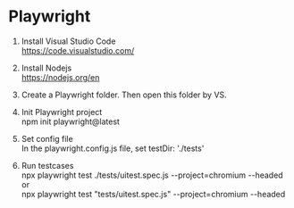 # Playwright

1. Install Visual Studio Code  
   https://code.visualstudio.com/

2. Install Nodejs  
   https://nodejs.org/en

3. Create a Playwright folder. Then open this folder by VS.

4. Init Playwright project  
   npm init playwright@latest
   
5. Set config file  
   In the playwright.config.js file, set testDir: './tests'

6. Run testcases  
   npx playwright test ./tests/uitest.spec.js --project=chromium --headed  
   or  
   npx playwright test "tests/uitest.spec.js" --project=chromium --headed  
